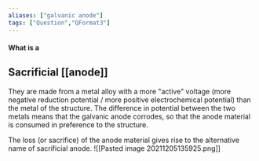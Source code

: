 ```yaml
---
aliases: ["galvanic anode"]
tags: ["Question","QFormat3"]
---
```


#### What is a
## Sacrificial [[anode]]
They are made from a metal alloy with a more "active" voltage (more negative reduction potential / more positive electrochemical potential) than the metal of the structure. The difference in potential between the two metals means that the galvanic anode corrodes, so that the anode material is consumed in preference to the structure.

The loss (or sacrifice) of the anode material gives rise to the alternative name of sacrificial anode. 
![[Pasted image 20211205135925.png]]